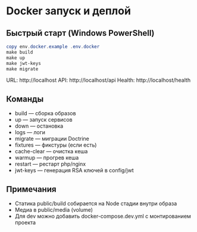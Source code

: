 # Docker запуск и деплой

## Быстрый старт (Windows PowerShell)

```powershell
copy env.docker.example .env.docker
make build
make up
make jwt-keys
make migrate
```

URL: http://localhost
API: http://localhost/api
Health: http://localhost/health

## Команды

- build — сборка образов
- up — запуск сервисов
- down — остановка
- logs — логи
- migrate — миграции Doctrine
- fixtures — фикстуры (если есть)
- cache-clear — очистка кеша
- warmup — прогрев кеша
- restart — рестарт php/nginx
- jwt-keys — генерация RSA ключей в config/jwt

## Примечания

- Статика public/build собирается на Node стадии внутри образа
- Медиа в public/media (volume)
- Для dev можно добавить docker-compose.dev.yml с монтированием проекта


